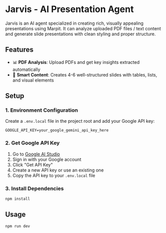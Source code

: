 # Jarvis - AI Presentation Agent

Jarvis is an AI agent specialized in creating rich, visually appealing presentations using Marpit. It can analyze uploaded PDF files / text content and generate slide presentations with clean styling and proper structure.

## Features

- 📊 **PDF Analysis**: Upload PDFs and get key insights extracted automatically
- 🚀 **Smart Content**: Creates 4-6 well-structured slides with tables, lists, and visual elements

## Setup

### 1. Environment Configuration

Create a `.env.local` file in the project root and add your Google API key:

```env
GOOGLE_API_KEY=your_google_gemini_api_key_here
```

### 2. Get Google API Key

1. Go to [Google AI Studio](https://aistudio.google.com/)
2. Sign in with your Google account
3. Click "Get API Key" 
4. Create a new API key or use an existing one
5. Copy the API key to your `.env.local` file

### 3. Install Dependencies

```bash
npm install
```

## Usage

```
npm run dev
```